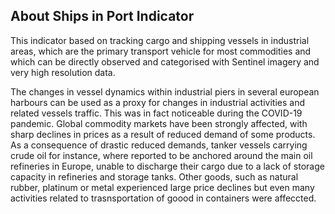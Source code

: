 ## About Ships in Port Indicator
This indicator  based on tracking cargo and shipping vessels in industrial areas, which are the primary transport vehicle for most commodities and which can be directly observed and categorised with Sentinel imagery and very high resolution data. 

The changes in vessel dynamics within industrial piers in several european harbours can be used as a proxy for changes in industrial activities and related vessels traffic. This was in fact noticeable during the COVID-19 pandemic. Global commodity markets have been strongly affected, with sharp declines in prices as a result of reduced demand of some products. As a consequence of drastic reduced demands, tanker vessels carrying crude oil for instance, where reported to be anchored around the main oil refineries in Europe, unable to discharge their cargo due to a lack of storage capacity in refineries and storage tanks. Other goods, such as natural rubber, platinum or metal experienced large price declines but even many activities related to trasnsportation of goood in containers were affeccted.
